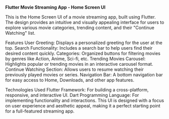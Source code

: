 ****Flutter Movie Streaming App - Home Screen UI****

This is the Home Screen UI of a movie streaming app, built using Flutter. The design provides an intuitive and visually appealing interface for users to explore various movie categories, trending content, and their "Continue Watching" list.

Features
User Greeting: 
Displays a personalized greeting for the user at the top. 
Search Functionality: Includes a search bar to help users find their desired content quickly.
Categories: Organized buttons for filtering movies by genres like Action, Anime, Sci-fi, etc.
Trending Movies Carousel: Highlights popular or trending movies in an interactive carousel format.
Continue Watching Section: Allows users to resume watching their previously played movies or series.
Navigation Bar: A bottom navigation bar for easy access to Home, Downloads, and other app features.

Technologies Used
Flutter Framework: 
For building a cross-platform, responsive, and interactive UI.
Dart Programming Language: For implementing functionality and interactions.
This UI is designed with a focus on user experience and aesthetic appeal, making it a perfect starting point for a full-featured streaming app.




